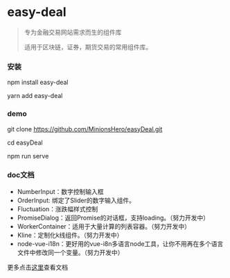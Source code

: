 # easy-deal

> 专为金融交易网站需求而生的组件库
>
> 适用于区块链，证券，期货交易的常用组件库。

### 安装

npm install easy-deal

yarn add easy-deal

### demo

git clone https://github.com/MinionsHero/easyDeal.git

cd easyDeal

npm run serve

### doc文档

+ NumberInput：数字控制输入框
+ OrderInput: 绑定了Slider的数字输入组件。
+ Fluctuation：涨跌幅样式控制
+ PromiseDialog：返回Promise的对话框，支持loading。（努力开发中）
+ WorkerContainer：适用于大量计算的列表容器。（努力开发中）
+ Kline：定制化k线组件。（努力开发中）
+ node-vue-i18n：更好用的vue-i8n多语言node工具，让你不用再在多个语言文件中修改同一个变量。（努力开发中）

更多点击[这里](https://github.com/MinionsHero/easyDeal/blob/master/doc/zh-CN/index.md)查看文档


